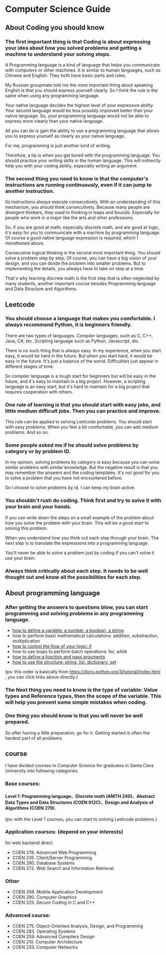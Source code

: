 # Computer Science Guide

## About Coding you should know
### The first important thing is that Coding is about expressing your idea about how you solved problems and getting a machine to understand your solving steps. 

A Programming language is a kind of language that helps you communicate with computers or other machines. It is similar to human languages, such as Chinese and English. They both have basic parts and rules.

My Russian groupmate told me the most important thing about speaking English is that you should express yourself clearly. So I think the rule is the same when using any programming language. 

Your native language decides the highest level of your expressive ability. Your second language would be less possibly improved better than your native language. So, your programming language would not be able to express more clearly than your native language. 

All you can do is gain the ability to use a programming language that allows you to express yourself as clearly as your native language.

For me, programming is just another kind of writing.

Therefore, a tip is when you get bored with the programming language. You should practice your writing skills in the human language. This will indirectly help you with your coding ability, especially writing an argument.

### The second thing you need to know is that the computer's instructions are running continuously, even if it can jump to another instruction. 

Its instructions always execute consecutively. With an understanding of this mechanism, you should think consecutively. Because many people are divergent thinkers, they used to thinking in leaps and bounds. Especially for people who work in a major like the arts and other professions. 

So, if you are good at math, especially discrete math, and are good at logic, it's easy for you to communicate with a machine by programming language. Of course a good native language expression is required, which I mendtioned above. 

Consecutive logical thinking is the second most important thing. You should solve a problem step by step. Of course, you can have a big vision of your design, and you can divide the problem into smaller problems. But to implementing the details, you alwalys have to take on step at a time.

That's why learning discrete math is the first step that is often neglected by many students, another important course besides Programming language and Data Structure and Algorithms.

## Leetcode

### You should choose a language that makes you comfortable. I always recommend Python, it is beginners friendly.

There are two types of languages. Compiler languages, such as C, C++, Java, C#, etc. Scripting language such as Python, Javascript, etc.

There is no such thing that is always easy. In my experience, when you start easy, it would be hard in the future. But when you start hard, it would be easy in the future. It's just a balance of the world. Difficulties just appear in different stages of time.

So compiler language is a tough start for beginners but will be easy in the future, and it's easy to maintain in a big project. However, a scripting language is an easy start, but it's hard to maintain for a big project that requires cooperation with others.

### One rule of learning is that you should start with easy jobs, and little medium difficult jobs. Then you can practice and improve. 

This rule can be applied to solving Leetcode problems. You should start with easy problems. When you feel a bit comfortable, you can add medium problems. And so on.

### Some people asked me if he should solve problems by category or by problem ID. 
In my opinion, solving problems by category is easy because you can solve similar problems with similar knowledge. But the negative result is that you may remember the answers and the coding templates. It's not good for you to solve a problem that you have not encountered before.

So I choose to solve problems by id, I can keep my brain active.

### You shouldn't rush do coding. Think first and try to solve it with your brain and your hands.
if you can write down the steps on a small example of the problem about how you solve the problem with your brain. This will be a good start to solving this problem.

When you understand how you think out each step through your brain. The next step is to translate the expressions into a programming language. 

You'll never be able to solve a problem just by coding if you can't solve it use your brain.

### Always think critically about each step. It needs to be well thought out and know all the possibilities for each step.

## About programming language
### After getting the answers to questions blow, you can start programming and solving problems in any programming language.
- [how to define a variable: a number, a boolean, a string](https://docs.python.org/3/tutorial/introduction.html#using-python-as-a-calculator)
- how to perform basic mathematical calculations: addition, substraction, multiplication
- [how to control the flow of your logic: if](https://docs.python.org/3/tutorial/controlflow.html)
- how to use loops to perform batch operations: for, while
- [how to define a function and pass arguments](https://docs.python.org/3/tutorial/controlflow.html#defining-functions)
- [how to use the structure: string, list, dictionary, set](https://docs.python.org/3/tutorial/datastructures.html)

(ps: this order is basically from https://docs.python.org/3/tutorial/index.html , you can click links above directly.)

### The Next thing you need to know is the type of variable: Value types and Reference types, then the scope of the variable. This will help you prevent some simple mistakes when coding.

### One thing you should know is that you will never be well prepared.
So after having a little preparation, go for it. Getting started is often the hardest part of all problems.

## course
I have divided courses in Computer Science for graduates in Santa Clara University into following categories.
### Base courses:
#### Level 1: Programming language、Discrete math (AMTH 240)、Abstract Data Types and Data Structures (COEN 912C)、Design and Analysis of Algorithms (COEN 279).

(ps: with the Level 1 courses, you can start to solving Leetcode problems.)

### Application courses: (depend on your interests)

for web backend direct
- COEN 278. Advanced Web Programming
- COEN 235. Client/Server Programming
- COEN 280. Database Systems
- COEN 272. Web Search and Information Retrieval

### Other
- COEN 268. Mobile Application Development
- COEN 290. Computer Graphics
- COEN 225. Secure Coding in C and C++

### Advanced course:
- COEN 275. Object-Oriented Analysis, Design, and Programming
- COEN 283. Operating Systems
- COEN 259. Advanced Compilers Design
- COEN 210. Computer Architecture
- COEN 233. Computer Networks
